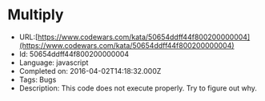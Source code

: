 # Multiply

 - URL:[https://www.codewars.com/kata/50654ddff44f800200000004](https://www.codewars.com/kata/50654ddff44f800200000004)
 - Id: 50654ddff44f800200000004
 - Language: javascript
 - Completed on: 2016-04-02T14:18:32.000Z
 - Tags: Bugs
 - Description:
This code does not execute properly. Try to figure out why.

